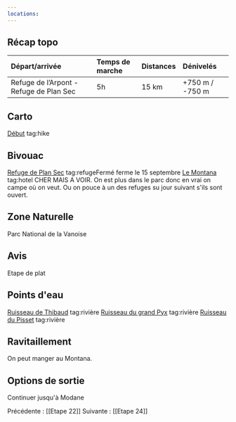 ```yaml
---
locations: 
---
```

## Récap topo

| Départ/arrivée                          | Temps de marche | Distances | Dénivelés       |
| :-------------------------------------- | :-------------- | :-------- | :-------------- |
| Refuge de l’Arpont - Refuge de Plan Sec | 5h              | 15 km     | +750 m / -750 m |
## Carto  
[Début](geo:45.319439,6.793079) tag:hike
## Bivouac
[Refuge de Plan Sec](geo:45.257397,6.730998) tag:refugeFermé  ferme le 15 septembre
[Le Montana](geo:45.24871,6.734541) tag:hotel CHER MAIS A VOIR.
On est plus dans le parc donc en vrai on campe où on veut.
Ou on pouce à un des refuges su jour suivant s'ils sont ouvert.
## Zone Naturelle
Parc National de la Vanoise
## Avis
Etape de plat
## Points d'eau
[Ruisseau de Thibaud](geo:45.311619,6.793946) tag:rivière 
[Ruisseau du grand Pyx](geo:45.299364,6.788552) tag:rivière 
[Ruisseau du Pisset](geo:45.291479,6.789283) tag:rivière 
## Ravitaillement
On peut manger au Montana.
## Options de sortie
Continuer jusqu'à Modane

Précédente : [[Etape 22]]
Suivante : [[Etape 24]]